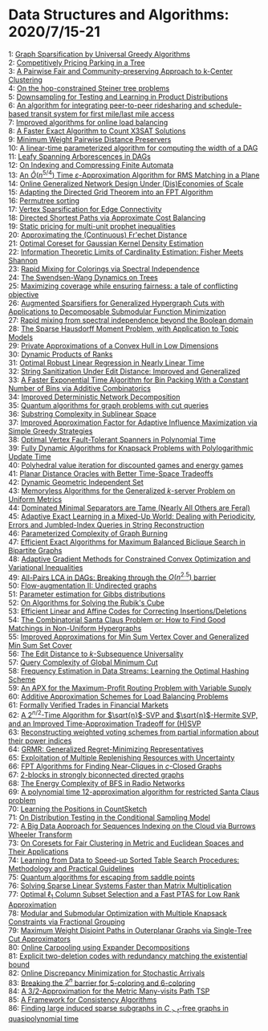 # Data Structures and Algorithms: 2020/7/15-21  
1: [Graph Sparsification by Universal Greedy Algorithms](https://doi.org/10.48550/arXiv.2007.07161)  
2: [Competitively Pricing Parking in a Tree](https://doi.org/10.48550/arXiv.2007.07294)  
3: [A Pairwise Fair and Community-preserving Approach to k-Center Clustering](https://doi.org/10.48550/arXiv.2007.07384)  
4: [On the hop-constrained Steiner tree problems](https://doi.org/10.48550/arXiv.2007.07405)  
5: [Downsampling for Testing and Learning in Product Distributions](https://doi.org/10.48550/arXiv.2007.07449)  
6: [An algorithm for integrating peer-to-peer ridesharing and schedule-based  transit system for first mile/last mile access](https://doi.org/10.48550/arXiv.2007.07488)  
7: [Improved algorithms for online load balancing](https://doi.org/10.48550/arXiv.2007.07515)  
8: [A Faster Exact Algorithm to Count X3SAT Solutions](https://doi.org/10.48550/arXiv.2007.07553)  
9: [Minimum Weight Pairwise Distance Preservers](https://doi.org/10.48550/arXiv.2007.07554)  
10: [A linear-time parameterized algorithm for computing the width of a DAG](https://doi.org/10.48550/arXiv.2007.07575)  
11: [Leafy Spanning Arborescences in DAGs](https://doi.org/10.48550/arXiv.2007.07660)  
12: [On Indexing and Compressing Finite Automata](https://doi.org/10.48550/arXiv.2007.07718)  
13: [An $\tilde{O}(n^{5/4})$ Time $\varepsilon$-Approximation Algorithm for  RMS Matching in a Plane](https://doi.org/10.48550/arXiv.2007.07720)  
14: [Online Generalized Network Design Under (Dis)Economies of Scale](https://doi.org/10.48550/arXiv.2007.07721)  
15: [Adapting the Directed Grid Theorem into an FPT Algorithm](https://doi.org/10.48550/arXiv.2007.07738)  
16: [Permutree sorting](https://doi.org/10.48550/arXiv.2007.07802)  
17: [Vertex Sparsification for Edge Connectivity](https://doi.org/10.48550/arXiv.2007.07862)  
18: [Directed Shortest Paths via Approximate Cost Balancing](https://doi.org/10.48550/arXiv.2007.07975)  
19: [Static pricing for multi-unit prophet inequalities](https://doi.org/10.48550/arXiv.2007.07990)  
20: [Approximating the (Continuous) Fr\'echet Distance](https://doi.org/10.48550/arXiv.2007.07994)  
21: [Optimal Coreset for Gaussian Kernel Density Estimation](https://doi.org/10.48550/arXiv.2007.08031)  
22: [Information Theoretic Limits of Cardinality Estimation: Fisher Meets  Shannon](https://doi.org/10.48550/arXiv.2007.08051)  
23: [Rapid Mixing for Colorings via Spectral Independence](https://doi.org/10.48550/arXiv.2007.08058)  
24: [The Swendsen-Wang Dynamics on Trees](https://doi.org/10.48550/arXiv.2007.08068)  
25: [Maximizing coverage while ensuring fairness: a tale of conflicting  objective](https://doi.org/10.48550/arXiv.2007.08069)  
26: [Augmented Sparsifiers for Generalized Hypergraph Cuts with Applications  to Decomposable Submodular Function Minimization](https://doi.org/10.48550/arXiv.2007.08075)  
27: [Rapid mixing from spectral independence beyond the Boolean domain](https://doi.org/10.48550/arXiv.2007.08091)  
28: [The Sparse Hausdorff Moment Problem, with Application to Topic Models](https://doi.org/10.48550/arXiv.2007.08101)  
29: [Private Approximations of a Convex Hull in Low Dimensions](https://doi.org/10.48550/arXiv.2007.08110)  
30: [Dynamic Products of Ranks](https://doi.org/10.48550/arXiv.2007.08123)  
31: [Optimal Robust Linear Regression in Nearly Linear Time](https://doi.org/10.48550/arXiv.2007.08137)  
32: [String Sanitization Under Edit Distance: Improved and Generalized](https://doi.org/10.48550/arXiv.2007.08179)  
33: [A Faster Exponential Time Algorithm for Bin Packing With a Constant  Number of Bins via Additive Combinatorics](https://doi.org/10.48550/arXiv.2007.08204)  
34: [Improved Deterministic Network Decomposition](https://doi.org/10.48550/arXiv.2007.08253)  
35: [Quantum algorithms for graph problems with cut queries](https://doi.org/10.48550/arXiv.2007.08285)  
36: [Substring Complexity in Sublinear Space](https://doi.org/10.48550/arXiv.2007.08357)  
37: [Improved Approximation Factor for Adaptive Influence Maximization via  Simple Greedy Strategies](https://doi.org/10.48550/arXiv.2007.09065)  
38: [Optimal Vertex Fault-Tolerant Spanners in Polynomial Time](https://doi.org/10.48550/arXiv.2007.08401)  
39: [Fully Dynamic Algorithms for Knapsack Problems with Polylogarithmic  Update Time](https://doi.org/10.48550/arXiv.2007.08415)  
40: [Polyhedral value iteration for discounted games and energy games](https://doi.org/10.48550/arXiv.2007.08575)  
41: [Planar Distance Oracles with Better Time-Space Tradeoffs](https://doi.org/10.48550/arXiv.2007.08585)  
42: [Dynamic Geometric Independent Set](https://doi.org/10.48550/arXiv.2007.08643)  
43: [Memoryless Algorithms for the Generalized $k$-server Problem on Uniform  Metrics](https://doi.org/10.48550/arXiv.2007.08669)  
44: [Dominated Minimal Separators are Tame (Nearly All Others are Feral)](https://doi.org/10.48550/arXiv.2007.08761)  
45: [Adaptive Exact Learning in a Mixed-Up World: Dealing with Periodicity,  Errors and Jumbled-Index Queries in String Reconstruction](https://doi.org/10.48550/arXiv.2007.08787)  
46: [Parameterized Complexity of Graph Burning](https://doi.org/10.48550/arXiv.2007.08811)  
47: [Efficient Exact Algorithms for Maximum Balanced Biclique Search in  Bipartite Graphs](https://doi.org/10.48550/arXiv.2007.08836)  
48: [Adaptive Gradient Methods for Constrained Convex Optimization and  Variational Inequalities](https://doi.org/10.48550/arXiv.2007.08840)  
49: [All-Pairs LCA in DAGs: Breaking through the $O(n^{2.5})$ barrier](https://doi.org/10.48550/arXiv.2007.08914)  
50: [Flow-augmentation II: Undirected graphs](https://doi.org/10.48550/arXiv.2007.09018)  
51: [Parameter estimation for Gibbs distributions](https://doi.org/10.48550/arXiv.2007.10824)  
52: [On Algorithms for Solving the Rubik's Cube](https://doi.org/10.48550/arXiv.2007.10829)  
53: [Efficient Linear and Affine Codes for Correcting Insertions/Deletions](https://doi.org/10.48550/arXiv.2007.09075)  
54: [The Combinatorial Santa Claus Problem or: How to Find Good Matchings in  Non-Uniform Hypergraphs](https://doi.org/10.48550/arXiv.2007.09116)  
55: [Improved Approximations for Min Sum Vertex Cover and Generalized Min Sum  Set Cover](https://doi.org/10.48550/arXiv.2007.09172)  
56: [The Edit Distance to $k$-Subsequence Universality](https://doi.org/10.48550/arXiv.2007.09192)  
57: [Query Complexity of Global Minimum Cut](https://doi.org/10.48550/arXiv.2007.09202)  
58: [Frequency Estimation in Data Streams: Learning the Optimal Hashing  Scheme](https://doi.org/10.48550/arXiv.2007.09261)  
59: [An APX for the Maximum-Profit Routing Problem with Variable Supply](https://doi.org/10.48550/arXiv.2007.09282)  
60: [Additive Approximation Schemes for Load Balancing Problems](https://doi.org/10.48550/arXiv.2007.09333)  
61: [Formally Verified Trades in Financial Markets](https://doi.org/10.48550/arXiv.2007.10805)  
62: [A $2^{n/2}$-Time Algorithm for $\sqrt{n}$-SVP and $\sqrt{n}$-Hermite  SVP, and an Improved Time-Approximation Tradeoff for (H)SVP](https://doi.org/10.48550/arXiv.2007.09556)  
63: [Reconstructing weighted voting schemes from partial information about  their power indices](https://doi.org/10.48550/arXiv.2007.09599)  
64: [GRMR: Generalized Regret-Minimizing Representatives](https://doi.org/10.48550/arXiv.2007.09634)  
65: [Exploitation of Multiple Replenishing Resources with Uncertainty](https://doi.org/10.48550/arXiv.2007.09640)  
66: [FPT Algorithms for Finding Near-Cliques in $c$-Closed Graphs](https://doi.org/10.48550/arXiv.2007.09768)  
67: [$2$-blocks in strongly biconnected directed graphs](https://doi.org/10.48550/arXiv.2007.09793)  
68: [The Energy Complexity of BFS in Radio Networks](https://doi.org/10.48550/arXiv.2007.09816)  
69: [A polynomial time 12-approximation algorithm for restricted Santa Claus  problem](https://doi.org/10.48550/arXiv.2007.09849)  
70: [Learning the Positions in CountSketch](https://doi.org/10.48550/arXiv.2007.09890)  
71: [On Distribution Testing in the Conditional Sampling Model](https://doi.org/10.48550/arXiv.2007.09895)  
72: [A Big Data Approach for Sequences Indexing on the Cloud via Burrows  Wheeler Transform](https://doi.org/10.48550/arXiv.2007.10095)  
73: [On Coresets for Fair Clustering in Metric and Euclidean Spaces and Their  Applications](https://doi.org/10.48550/arXiv.2007.10137)  
74: [Learning from Data to Speed-up Sorted Table Search Procedures:  Methodology and Practical Guidelines](https://doi.org/10.48550/arXiv.2007.10237)  
75: [Quantum algorithms for escaping from saddle points](https://doi.org/10.48550/arXiv.2007.10253)  
76: [Solving Sparse Linear Systems Faster than Matrix Multiplication](https://doi.org/10.48550/arXiv.2007.10254)  
77: [Optimal $\ell_1$ Column Subset Selection and a Fast PTAS for Low Rank  Approximation](https://doi.org/10.48550/arXiv.2007.10307)  
78: [Modular and Submodular Optimization with Multiple Knapsack Constraints  via Fractional Grouping](https://doi.org/10.48550/arXiv.2007.10470)  
79: [Maximum Weight Disjoint Paths in Outerplanar Graphs via Single-Tree Cut  Approximators](https://doi.org/10.48550/arXiv.2007.10537)  
80: [Online Carpooling using Expander Decompositions](https://doi.org/10.48550/arXiv.2007.10545)  
81: [Explicit two-deletion codes with redundancy matching the existential  bound](https://doi.org/10.48550/arXiv.2007.10592)  
82: [Online Discrepancy Minimization for Stochastic Arrivals](https://doi.org/10.48550/arXiv.2007.10622)  
83: [Breaking the $2^n$ barrier for 5-coloring and 6-coloring](https://doi.org/10.48550/arXiv.2007.10790)  
84: [A 3/2-Approximation for the Metric Many-visits Path TSP](https://doi.org/10.48550/arXiv.2007.11389)  
85: [A Framework for Consistency Algorithms](https://doi.org/10.48550/arXiv.2007.11398)  
86: [Finding large induced sparse subgraphs in $C_{>t}$-free graphs in  quasipolynomial time](https://doi.org/10.48550/arXiv.2007.11402)  